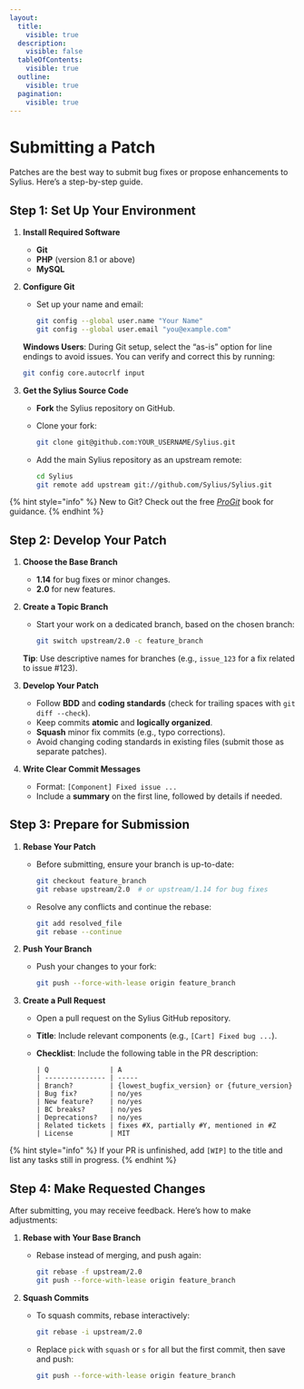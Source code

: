 ```yaml
---
layout:
  title:
    visible: true
  description:
    visible: false
  tableOfContents:
    visible: true
  outline:
    visible: true
  pagination:
    visible: true
---
```


# Submitting a Patch

Patches are the best way to submit bug fixes or propose enhancements to Sylius. Here’s a step-by-step guide.

## Step 1: Set Up Your Environment

1. **Install Required Software**
   * **Git**
   * **PHP** (version 8.1 or above)
   * **MySQL**
2.  **Configure Git**

    *   Set up your name and email:

        ```bash
        git config --global user.name "Your Name"
        git config --global user.email "you@example.com"
        ```

    **Windows Users**: During Git setup, select the “as-is” option for line endings to avoid issues. You can verify and correct this by running:

    ```bash
    git config core.autocrlf input
    ```
3. **Get the Sylius Source Code**
   * **Fork** the Sylius repository on GitHub.
   *   Clone your fork:

       ```bash
       git clone git@github.com:YOUR_USERNAME/Sylius.git
       ```
   *   Add the main Sylius repository as an upstream remote:

       ```bash
       cd Sylius
       git remote add upstream git://github.com/Sylius/Sylius.git
       ```

{% hint style="info" %}
New to Git? Check out the free [_ProGit_](http://git-scm.com/book) book for guidance.
{% endhint %}

## Step 2: Develop Your Patch

1. **Choose the Base Branch**
   * **1.14** for bug fixes or minor changes.
   * **2.0** for new features.
2.  **Create a Topic Branch**

    *   Start your work on a dedicated branch, based on the chosen branch:

        ```bash
        git switch upstream/2.0 -c feature_branch
        ```

    **Tip**: Use descriptive names for branches (e.g., `issue_123` for a fix related to issue #123).
3. **Develop Your Patch**
   * Follow **BDD** and **coding standards** (check for trailing spaces with `git diff --check`).
   * Keep commits **atomic** and **logically organized**.
   * **Squash** minor fix commits (e.g., typo corrections).
   * Avoid changing coding standards in existing files (submit those as separate patches).
4. **Write Clear Commit Messages**
   * Format: `[Component] Fixed issue ...`
   * Include a **summary** on the first line, followed by details if needed.

## Step 3: Prepare for Submission

1. **Rebase Your Patch**
   *   Before submitting, ensure your branch is up-to-date:

       ```bash
       git checkout feature_branch
       git rebase upstream/2.0  # or upstream/1.14 for bug fixes
       ```
   *   Resolve any conflicts and continue the rebase:

       ```bash
       git add resolved_file
       git rebase --continue
       ```
2. **Push Your Branch**
   *   Push your changes to your fork:

       ```bash
       git push --force-with-lease origin feature_branch
       ```
3. **Create a Pull Request**
   * Open a pull request on the Sylius GitHub repository.
   * **Title**: Include relevant components (e.g., `[Cart] Fixed bug ...`).
   *   **Checklist**: Include the following table in the PR description:

       ```
       | Q               | A
       | --------------- | -----
       | Branch?         | {lowest_bugfix_version} or {future_version}
       | Bug fix?        | no/yes
       | New feature?    | no/yes
       | BC breaks?      | no/yes
       | Deprecations?   | no/yes
       | Related tickets | fixes #X, partially #Y, mentioned in #Z
       | License         | MIT
       ```

{% hint style="info" %}
If your PR is unfinished, add `[WIP]` to the title and list any tasks still in progress.
{% endhint %}

## Step 4: Make Requested Changes

After submitting, you may receive feedback. Here’s how to make adjustments:

1. **Rebase with Your Base Branch**
   *   Rebase instead of merging, and push again:

       ```bash
       git rebase -f upstream/2.0
       git push --force-with-lease origin feature_branch
       ```
2. **Squash Commits**
   *   To squash commits, rebase interactively:

       ```bash
       git rebase -i upstream/2.0
       ```
   *   Replace `pick` with `squash` or `s` for all but the first commit, then save and push:

       ```bash
       git push --force-with-lease origin feature_branch
       ```
